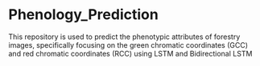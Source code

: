 # Phenology_Prediction
This repository is used to predict the phenotypic attributes of forestry images, specifically focusing on the green chromatic coordinates (GCC) and red chromatic coordinates (RCC) using LSTM and Bidirectional LSTM
